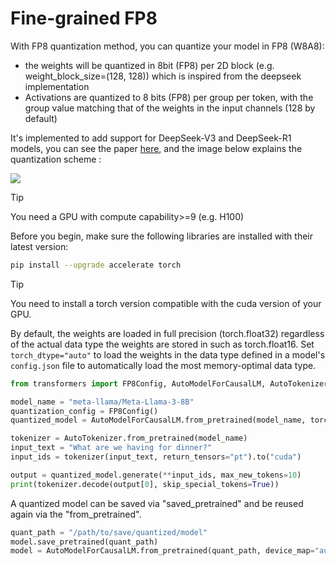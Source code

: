 <!--Copyright 2024 The HuggingFace Team. All rights reserved.

Licensed under the Apache License, Version 2.0 (the "License"); you may not use this file except in compliance with
the License. You may obtain a copy of the License at

http://www.apache.org/licenses/LICENSE-2.0

Unless required by applicable law or agreed to in writing, software distributed under the License is distributed on
an "AS IS" BASIS, WITHOUT WARRANTIES OR CONDITIONS OF ANY KIND, either express or implied. See the License for the
specific language governing permissions and limitations under the License.

⚠️ Note that this file is in Markdown but contain specific syntax for our doc-builder (similar to MDX) that may not be
rendered properly in your Markdown viewer.

-->

# Fine-grained FP8

With FP8 quantization method, you can quantize your model in FP8 (W8A8):
- the weights will be quantized in 8bit (FP8) per 2D block (e.g. weight_block_size=(128, 128)) which is inspired from the deepseek implementation
- Activations are quantized to 8 bits (FP8) per group per token, with the group value matching that of the weights in the input channels (128 by default)

It's implemented to add support for DeepSeek-V3 and DeepSeek-R1 models, you can see the paper [here](https://arxiv.org/pdf/2412.19437), and the image below explains the quantization scheme : 

![](https://huggingface.co/datasets/huggingface/documentation-images/resolve/b7b3b34bf826a6423ea82ffc57ecac80c46c3c76/transformers/quantization/quantization_deepseek.png)

> [!TIP]
> You need a GPU with compute capability>=9 (e.g. H100) 

Before you begin, make sure the following libraries are installed with their latest version:

```bash
pip install --upgrade accelerate torch
```
> [!TIP]
> You need to install a torch version compatible with the cuda version of your GPU.


By default, the weights are loaded in full precision (torch.float32) regardless of the actual data type the weights are stored in such as torch.float16. Set `torch_dtype="auto"` to load the weights in the data type defined in a model's `config.json` file to automatically load the most memory-optimal data type.

```py
from transformers import FP8Config, AutoModelForCausalLM, AutoTokenizer

model_name = "meta-llama/Meta-Llama-3-8B"
quantization_config = FP8Config()
quantized_model = AutoModelForCausalLM.from_pretrained(model_name, torch_dtype="auto", device_map="auto", quantization_config=quantization_config)

tokenizer = AutoTokenizer.from_pretrained(model_name)
input_text = "What are we having for dinner?"
input_ids = tokenizer(input_text, return_tensors="pt").to("cuda")

output = quantized_model.generate(**input_ids, max_new_tokens=10)
print(tokenizer.decode(output[0], skip_special_tokens=True))
```

A quantized model can be saved via "saved_pretrained" and be reused again via the "from_pretrained".

```py
quant_path = "/path/to/save/quantized/model"
model.save_pretrained(quant_path)
model = AutoModelForCausalLM.from_pretrained(quant_path, device_map="auto")
```
